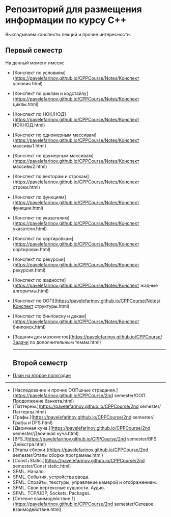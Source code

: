 #	Репозиторий для размещения информации по курсу С++

Выкладываем конспекты лекций и прочие интересности.

##	Первый семестр

На данный момент имеем:
- [Конспект по условиям](https://pavelefarinov.github.io/CPPCourse/Notes/Конспект условия.html)

- [Конспект по циклам и кодстайлу](https://pavelefarinov.github.io/CPPCourse/Notes/Конспект циклы.html)

- [Конспект по НОК/НОД](https://pavelefarinov.github.io/CPPCourse/Notes/Конспект НОКНОД.html)

- [Конспект по одномерным массивам](https://pavelefarinov.github.io/CPPCourse/Notes/Конспект массивы1.html)

- [Конспект по двумерным массивам](https://pavelefarinov.github.io/CPPCourse/Notes/Конспект массивы2.html)

- [Конспект по векторам и строкам](https://pavelefarinov.github.io/CPPCourse/Notes/Конспект строки.html)

- [Конспект по функциям](https://pavelefarinov.github.io/CPPCourse/Notes/Конспект функции.html)

- [Конспект по указателям](https://pavelefarinov.github.io/CPPCourse/Notes/Конспект указатели.html)

- [Конспект по сортировкам](https://pavelefarinov.github.io/CPPCourse/Notes/Конспект сортировки.html)

- [Конспект по рекурсии](https://pavelefarinov.github.io/CPPCourse/Notes/Конспект рекурсия.html)

- [Конспект по жадности](https://pavelefarinov.github.io/CPPCourse/Notes/Конспект жадные алгоритмы.html)

- [Конспект по ООП](https://pavelefarinov.github.io/CPPCourse/Notes/Конспект структуры.html)

- [Конспект по бинпоиску и декам](https://pavelefarinov.github.io/CPPCourse/Notes/Конспект бинпоиск.html)

- [Задания для мазохистов](https://pavelefarinov.github.io/CPPCourse/Задачи по дополнительным темам.html)

  ---

  ## Второй семестр

- [План на второе полугодие](https://pavelefarinov.github.io/CPPCourse/Dec-May.html)

---

- [Наследование и прочие ООПшные страдания.](https://pavelefarinov.github.io/CPPCourse/2nd semester/ООП. Продолжение банкета.html)
- [Паттерны.](https://pavelefarinov.github.io/CPPCourse/2nd semester/Паттерны.html)
- [Графы.](https://pavelefarinov.github.io/CPPCourse/2nd semester/Графы и DFS.html)
- [Двоичная куча.](https://pavelefarinov.github.io/CPPCourse/2nd semester/Двоичная куча.html)
- [BFS.](https://pavelefarinov.github.io/CPPCourse/2nd semester/BFS Дейкстра.html)
- [Этапы сборки.](https://pavelefarinov.github.io/CPPCourse/2nd semester/Этапы сборки программы.html)
- [Const+Static.](https://pavelefarinov.github.io/CPPCourse/2nd semester/Const static.html)
- SFML. Начало.
- SFML. События, устройства ввода.
- SFML. Спрайты, текстуры, управление камерой и отображением.
- SFML. Свои вертексные сущности. Аудио.
- SFML. TCP/UDP, Sockets, Packages.
- [Сетевое взаимодействие 1](https://pavelefarinov.github.io/CPPCourse/2nd semester/Сетевое взаимодействие.html)